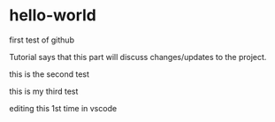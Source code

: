 # hello-world
first test of github

Tutorial says that this part will discuss changes/updates to the project.

this is the second test

this is my third test

editing this 1st time in vscode